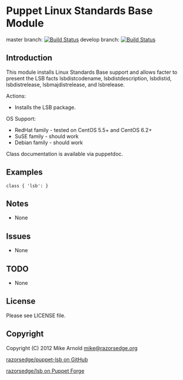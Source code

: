 Puppet Linux Standards Base Module
==================================

master branch: [![Build Status](https://secure.travis-ci.org/razorsedge/puppet-lsb.png?branch=master)](http://travis-ci.org/razorsedge/puppet-lsb)
develop branch: [![Build Status](https://secure.travis-ci.org/razorsedge/puppet-lsb.png?branch=develop)](http://travis-ci.org/razorsedge/puppet-lsb)

Introduction
------------

This module installs Linux Standards Base support and allows facter to present the LSB facts lsbdistcodename, lsbdistdescription, lsbdistid, lsbdistrelease, lsbmajdistrelease, and lsbrelease.

Actions:

* Installs the LSB package.

OS Support:

* RedHat family - tested on CentOS 5.5+ and CentOS 6.2+
* SuSE family   - should work
* Debian family - should work

Class documentation is available via puppetdoc.

Examples
--------

    class { 'lsb': }


Notes
-----

* None

Issues
------

* None

TODO
----

* None

License
-------

Please see LICENSE file.

Copyright
---------

Copyright (C) 2012 Mike Arnold <mike@razorsedge.org>

[razorsedge/puppet-lsb on GitHub](https://github.com/razorsedge/puppet-lsb)

[razorsedge/lsb on Puppet Forge](http://forge.puppetlabs.com/razorsedge/lsb)

